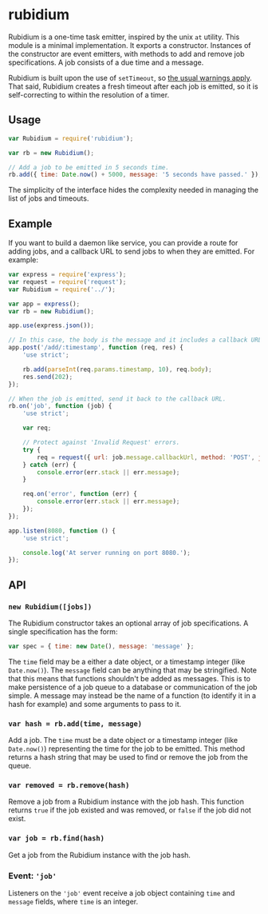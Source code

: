 # rubidium

Rubidium is a one-time task emitter, inspired by the unix `at` utility. This module is a minimal implementation. It exports a constructor. Instances of the constructor are event emitters, with methods to add and remove job specifications. A job consists of a due time and a message.

Rubidium is built upon the use of `setTimeout`, so [the usual warnings apply](http://nodejs.org/api/timers.html#timers_settimeout_callback_delay_arg). That said, Rubidium creates a fresh timeout after each job is emitted, so it is self-correcting to within the resolution of a timer.

## Usage

```javascript
var Rubidium = require('rubidium');

var rb = new Rubidium();

// Add a job to be emitted in 5 seconds time.
rb.add({ time: Date.now() + 5000, message: '5 seconds have passed.' });
```

The simplicity of the interface hides the complexity needed in managing the list of jobs and timeouts.

## Example

If you want to build a daemon like service, you can provide a route for adding jobs, and a callback URL to send jobs to when they are emitted. For example:

```javascript
var express = require('express');
var request = require('request');
var Rubidium = require('../');

var app = express();
var rb = new Rubidium();

app.use(express.json());

// In this case, the body is the message and it includes a callback URL.
app.post('/add/:timestamp', function (req, res) {
    'use strict';

    rb.add(parseInt(req.params.timestamp, 10), req.body);
    res.send(202);
});

// When the job is emitted, send it back to the callback URL.
rb.on('job', function (job) {
    'use strict';

    var req;

    // Protect against 'Invalid Request' errors.
    try {
        req = request({ url: job.message.callbackUrl, method: 'POST', json: job.message });
    } catch (err) {
        console.error(err.stack || err.message);
    }

    req.on('error', function (err) {
        console.error(err.stack || err.message);
    });
});

app.listen(8080, function () {
    'use strict';

    console.log('At server running on port 8080.');
});
```

## API

### `new Rubidium([jobs])`

The Rubidium constructor takes an optional array of job specifications. A single specification has the form:

```javascript
var spec = { time: new Date(), message: 'message' };
```

The `time` field may be a either a date object, or a timestamp integer (like `Date.now()`). The `message` field can be anything that may be stringified. Note that this means that functions shouldn't be added as messages. This is to make persistence of a job queue to a database or communication of the job simple. A message may instead be the name of a function (to identify it in a hash for example) and some arguments to pass to it.

### `var hash = rb.add(time, message)`

Add a job. The `time` must be a date object or a timestamp integer (like `Date.now()`) representing the time for the job to be emitted. This method returns a hash string that may be used to find or remove the job from the queue.

### `var removed = rb.remove(hash)`

Remove a job from a Rubidium instance with the job hash. This function returns `true` if the job existed and was removed, or `false` if the job did not exist.

### `var job = rb.find(hash)`

Get a job from the Rubidium instance with the job hash.

### Event: `'job'`

Listeners on the `'job'` event receive a job object containing `time` and `message` fields, where `time` is an integer.
